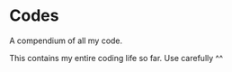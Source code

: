 # Codes
A compendium of all my code.


This contains my entire coding life so far.
Use carefully ^^
